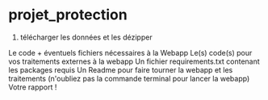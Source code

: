 # projet_protection

1. télécharger les données et les dézipper



Le code + éventuels fichiers nécessaires à la Webapp
Le(s) code(s) pour vos traitements externes à la webapp
Un fichier requirements.txt contenant les packages requis
Un Readme pour faire tourner la webapp et les traitements (n'oubliez pas la commande terminal pour lancer la webapp)
Votre rapport !